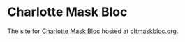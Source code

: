 # Charlotte Mask Bloc
The site for [Charlotte Mask Bloc](https://twitter.com/CLT_Mask_Bloc) hosted at [cltmaskbloc.org](https://www.cltmaskbloc.org/).